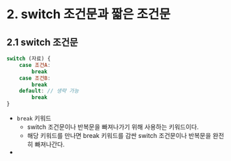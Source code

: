 # 2. switch 조건문과 짧은 조건문
## 2.1 switch 조건문
```javascript
switch (자료) {
	case 조건A:
		break
	case 조건B:
		break
	default: // 생략 가능
		break
}
```
- `break` 키워드
	- switch 조건문이나 반복문을 빠져나가기 위해 사용하는 키워드이다.
	- 해당 키워드를 만나면 break 키워드를 감싼 switch 조건문이나 반복문을 완전히 빠져나간다.
- 